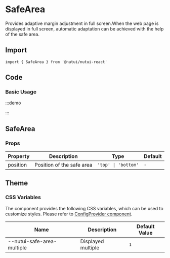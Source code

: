 # SafeArea

Provides adaptive margin adjustment in full screen.When the web page is displayed in full screen, automatic adaptation can be achieved with the help of the safe area.

## Import

```tsx
import { SafeArea } from '@nutui/nutui-react'
```

## Code

### Basic Usage

:::demo

<CodeBlock src='h5/demo1.tsx'></CodeBlock>

:::

## SafeArea

### Props

| Property | Description | Type | Default |
| --- | --- | --- | --- |
| position | Position of the safe area | `'top' \| 'bottom'` | `-` |

## Theme

### CSS Variables

The component provides the following CSS variables, which can be used to customize styles. Please refer to [ConfigProvider component](#/en-US/component/configprovider).

| Name | Description | Default Value |
| --- | --- | --- |
| \--nutui-safe-area-multiple | Displayed multiple | `1` |
